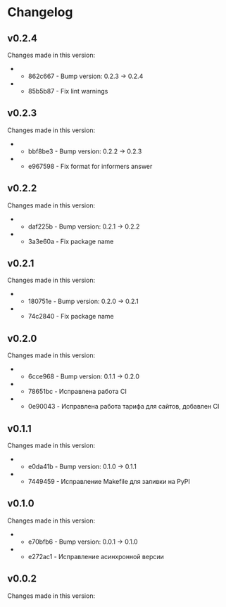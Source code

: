 # Changelog
## v0.2.4

Changes made in this version: 
* * 862c667 - Bump version: 0.2.3 → 0.2.4
* * 85b5b87 - Fix lint warnings
## v0.2.3

Changes made in this version: 
* * bbf8be3 - Bump version: 0.2.2 → 0.2.3
* * e967598 - Fix format for informers answer
## v0.2.2

Changes made in this version: 
* * daf225b - Bump version: 0.2.1 → 0.2.2
* * 3a3e60a - Fix package name
## v0.2.1

Changes made in this version: 
* * 180751e - Bump version: 0.2.0 → 0.2.1
* * 74c2840 - Fix package name
## v0.2.0

Changes made in this version: 
* * 6cce968 - Bump version: 0.1.1 → 0.2.0
* * 78651bc - Исправлена работа CI
* * 0e90043 - Исправлена работа тарифа для сайтов, добавлен CI
## v0.1.1

Changes made in this version: 
* * e0da41b - Bump version: 0.1.0 → 0.1.1
* * 7449459 - Исправление Makefile для заливки на PyPI
## v0.1.0 
 Changes made in this version: 
* * e70bfb6 - Bump version: 0.0.1 → 0.1.0
* * e272ac1 - Исправление асинхронной версии
## v0.0.2 
 Changes made in this version: 
